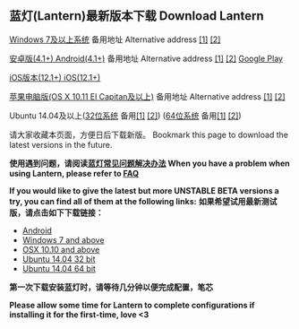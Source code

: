 ## 蓝灯(Lantern)最新版本下载  Download Lantern 



[Windows 7及以上系统](https://raw.githubusercontent.com/getlantern/lantern-binaries/master/lantern-installer.exe)      备用地址 Alternative address [[1]](https://s3.amazonaws.com/lantern/lantern-installer.exe)  [[2]](https://bitbucket.org/getlantern/lantern-binaries/raw/master/lantern-installer.exe)

[安卓版(4.1+) Android(4.1+)](https://raw.githubusercontent.com/getlantern/lantern-binaries/master/lantern-installer.apk)               备用地址 Alternative address [[1]](https://s3.amazonaws.com/lantern/lantern-installer.apk)  [[2]](https://bitbucket.org/getlantern/lantern-binaries/raw/master/lantern-installer.apk)  [Google Play](https://play.google.com/store/apps/details?id=org.getlantern.lantern) 


[iOS版本(12.1+) iOS(12.1+)](https://apps.apple.com/app/id1457872372) 


[苹果电脑版(OS X 10.11 El Capitan及以上)](https://raw.githubusercontent.com/getlantern/lantern-binaries/master/lantern-installer.dmg)               备用地址 Alternative address [[1]](https://s3.amazonaws.com/lantern/lantern-installer.dmg)  [[2]](https://bitbucket.org/getlantern/lantern-binaries/raw/master/lantern-installer.dmg) 

Ubuntu 14.04及以上([32位系统](https://raw.githubusercontent.com/getlantern/lantern-binaries/master/lantern-installer-32-bit.deb) 备用[[1]](https://s3.amazonaws.com/lantern/lantern-installer-32-bit.deb)  [[2]](https://bitbucket.org/getlantern/lantern-binaries/raw/master/lantern-installer-32-bit.deb)) ([64位系统](https://raw.githubusercontent.com/getlantern/lantern-binaries/master/lantern-installer-64-bit.deb) 备用[[1]](https://s3.amazonaws.com/lantern/lantern-installer-64-bit.deb)  [[2]](https://bitbucket.org/getlantern/lantern-binaries/raw/master/lantern-installer-64-bit.deb))

请大家收藏本页面，方便日后下载新版。
Bookmark this page to download the latest versions in the future.

**使用遇到问题，请阅读[蓝灯常见问题解决办法](https://github.com/getlantern/lantern/wiki) When you have a problem when using Lantern, please refer to [FAQ](https://github.com/getlantern/lantern/wiki)** 

**If you would like to give the latest but more UNSTABLE BETA versions a try, you can find all of them at the following links:** **如果希望试用最新测试版，请点击如下下载链接：**
- [Android](https://raw.githubusercontent.com/getlantern/lantern-binaries/master/lantern-installer-preview.apk)
- [Windows 7 and above](https://raw.githubusercontent.com/getlantern/lantern-binaries/master/lantern-installer-preview.exe)
- [OSX 10.10 and above](https://raw.githubusercontent.com/getlantern/lantern-binaries/master/lantern-installer-preview.dmg)
- [Ubuntu 14.04 32 bit](https://raw.githubusercontent.com/getlantern/lantern-binaries/master/lantern-installer-preview-32-bit.deb)
- [Ubuntu 14.04 64 bit](https://raw.githubusercontent.com/getlantern/lantern-binaries/master/lantern-installer-preview-64-bit.deb)

**第一次下载安装蓝灯时，请等待几分钟以便完成配置，笔芯**

**Please allow some time for Lantern to complete configurations if installing it for the first-time, love <3**
